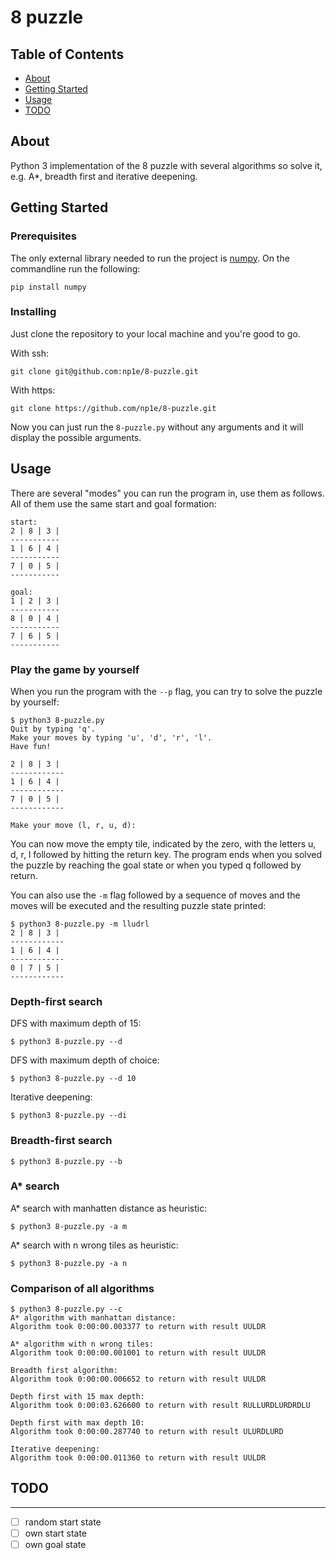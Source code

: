 # 8 puzzle

## Table of Contents
+ [About](#about)
+ [Getting Started](#getting_started)
+ [Usage](#usage)
+ [TODO](#todo)

## About <a name = "about"></a>
Python 3 implementation of the 8 puzzle with several algorithms so solve it, e.g. A*, breadth first and iterative deepening.

## Getting Started <a name = "getting_started"></a>

### Prerequisites

The only external library needed to run the project is [numpy](https://www.numpy.org/). On the commandline run the following: 

```
pip install numpy 
```

### Installing

Just clone the repository to your local machine and you're good to go.

With ssh:
```
git clone git@github.com:np1e/8-puzzle.git
```

With https:
```
git clone https://github.com/np1e/8-puzzle.git
```

Now you can just run the `8-puzzle.py` without any arguments and it will display the possible arguments.

## Usage <a name = "usage"></a>

There are several "modes" you can run the program in, use them as follows.
All of them use the same start and goal formation:

```
start:
2 | 8 | 3 | 
-----------
1 | 6 | 4 | 
-----------
7 | 0 | 5 | 
-----------
```

```
goal:
1 | 2 | 3 | 
-----------
8 | 0 | 4 | 
-----------
7 | 6 | 5 | 
-----------
```

### Play the game by yourself

When you run the program with the `--p` flag, you can try to solve the puzzle by yourself:

```
$ python3 8-puzzle.py
Quit by typing 'q'.
Make your moves by typing 'u', 'd', 'r', 'l'.
Have fun!

2 | 8 | 3 | 
------------
1 | 6 | 4 | 
------------
7 | 0 | 5 | 
------------

Make your move (l, r, u, d):
```

You can now move the empty tile, indicated by the zero, with the letters u, d, r, l followed by hitting the return key. The program ends when you solved the puzzle by reaching the goal state or when you typed q followed by return.

You can also use the `-m` flag followed by a sequence of moves and the moves will be executed and the resulting puzzle state printed:

```
$ python3 8-puzzle.py -m lludrl
2 | 8 | 3 | 
------------
1 | 6 | 4 | 
------------
0 | 7 | 5 | 
------------
```

### Depth-first search


DFS with maximum depth of 15:
```
$ python3 8-puzzle.py --d
```

DFS with maximum depth of choice:
```
$ python3 8-puzzle.py --d 10
```

Iterative deepening:
```
$ python3 8-puzzle.py --di
```

### Breadth-first search

```
$ python3 8-puzzle.py --b
```

### A* search

A* search with manhatten distance as heuristic:
```
$ python3 8-puzzle.py -a m
```

A* search with n wrong tiles as heuristic:
```
$ python3 8-puzzle.py -a n
```

### Comparison of all algorithms

```
$ python3 8-puzzle.py --c
A* algorithm with manhattan distance:
Algorithm took 0:00:00.003377 to return with result UULDR

A* algorithm with n wrong tiles:
Algorithm took 0:00:00.001001 to return with result UULDR

Breadth first algorithm:
Algorithm took 0:00:00.006652 to return with result UULDR

Depth first with 15 max depth:
Algorithm took 0:00:03.626600 to return with result RULLURDLURDRDLU

Depth first with max depth 10:
Algorithm took 0:00:00.287740 to return with result ULURDLURD

Iterative deepening:
Algorithm took 0:00:00.011360 to return with result UULDR
```

## TODO <a name="todo"></a>

---
- [ ] random start state
- [ ] own start state
- [ ] own goal state
